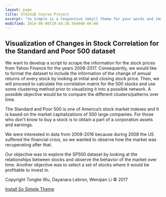 ```yaml
---
layout: page
title: STA141B Course Project
excerpt: "So Simple is a responsive Jekyll theme for your words and images."
modified: 2014-08-08T19:44:38.564948-04:00
---
```


## Visualization of Changes in Stock Correlation for the Standard and Poor 500 dataset
We want to develop a script to scrape the information for the stock prices from Yahoo Finance for the years 2008-2017.
Consequently, we would like to format the dataset to include the information of the change of annual returns of every stock 
by looking at initial and closing stock price. Then, we will proceed to calculate the correlation matrix for the 500 stocks and use some clustering method prior to visualizing it into a possible network. A possible objective would be to compare the different clusters/patterns over time. 

The Standard and Poor 500 is one of America’s stock market indexes and It is based on the market capitalizations of 500 large companies. For those who don't know to buy a stock is to obtain a part of a corporation assets and earnings.

We were interested in data from 2008-2016 because during 2008 the US suffered the financial crisis, so we wanted to observe how the market was recuperating after that. 

Our objective was to explore the SP500 dataset by looking at the  relationships between stocks and observe the behavior of the market over time. Another objective was to select a set of stocks where it would be profitable to invest in. 


Copyright Tongke Wu, Dayanara Lebron, Wenqian Li &copy; 2017

<a markdown="0" href="{{ site.url }}/theme-setup" class="btn">Install So Simple Theme</a>

[^1]: Example: *domain.com/category-name/post-title*
